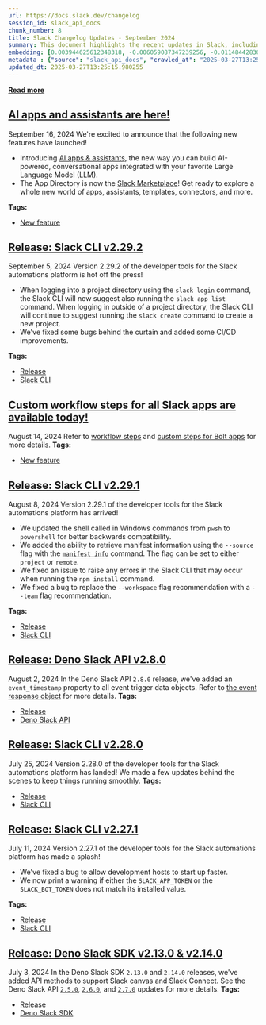 ```yaml
---
url: https://docs.slack.dev/changelog
session_id: slack_api_docs
chunk_number: 8
title: Slack Changelog Updates - September 2024
summary: This document highlights the recent updates in Slack, including the launch of AI apps and assistants for building AI-powered conversational apps, and the rebranding of the App Directory to Slack Marketplace. Additionally, it mentions the release of Slack CLI version 2.29.2, featuring enhancements for developer tools.
embedding: [0.003944625612348318, -0.006059087347239256, -0.011484428308904171, -0.018183184787631035, 0.023253154009580612, 0.005990974139422178, -0.01622864045202732, -0.007379885297268629, -0.05278453975915909, 0.040157001465559006, -0.009245586581528187, -0.025657836347818375, -0.038166917860507965, -0.000949138542637229, -0.017934424802660942, 0.035418711602687836, -0.04157848656177521, 0.011549579910933971, -0.038143228739500046, 0.025349846109747887, 0.04641154035925865, 0.019782356917858124, -0.0020833665039390326, 0.0393751822412014, -0.04515589401125908, 0.01755536161363125, -0.02987491339445114, 0.009589112363755703, -0.03203083574771881, 0.023170234635472298, 0.04399501532316208, -0.01683277264237404, 0.02401128038764, 0.05259500816464424, 0.0318886861205101, -0.01740136742591858, -0.007681951392441988, 0.0032664581667631865, 0.023229463025927544, -0.03432890400290489, -0.011745033785700798, -0.03416306525468826, -0.025255080312490463, -0.004913013428449631, -0.035276561975479126, -0.0013444895157590508, -0.03390245884656906, -0.02499447576701641, 0.01883469894528389, 0.016441863030195236, -0.07031621038913727, -0.005644486751407385, -0.018491173163056374, -0.002132230205461383, -0.007634568493813276, -0.022909628227353096, -0.03290741890668869, -0.01235508918762207, 0.005943591240793467, -0.03454212844371796, -0.011365970596671104, -0.003882435616105795, -0.0318886861205101, 0.00474421214312315, -0.02861926704645157, -0.023762520402669907, -0.019012385979294777, -0.002606058958917856, 0.030135517939925194, -0.009435118176043034, 0.06851565837860107, 0.030301358550786972, -0.020741861313581467, -0.02183166705071926, 0.004738288931548595, -0.042905207723379135, -0.022352878004312515, 0.07813438773155212, -0.008913906291127205, -0.013089523650705814, -0.0419575497508049, 0.004767903592437506, -0.07344347983598709, -0.031959760934114456, -0.055390600115060806, 0.015731120482087135, -0.0407966710627079, -0.009470655582845211, -0.01898869313299656, 0.019474368542432785, -0.015363902784883976, -0.02270825020968914, -0.02814543806016445, 0.013681809417903423, 0.046364158391952515, -0.017199989408254623, -4.8123249143827707e-05, 0.00876583531498909, 0.00024542855680920184, 0.062450651079416275, 0.038617055863142014, -0.04586663842201233, -0.06628866493701935, -0.03605838119983673, 0.02041018009185791, 0.01445178221911192, 0.06567268818616867, 0.014582084491848946, -0.00034833827521651983, -0.031391166150569916, -0.12916576862335205, 0.017780430614948273, -0.02272009663283825, -0.03295480087399483, 0.02172505483031273, -0.02144075743854046, 0.02771899104118347, 0.020196957513689995, -0.026629185304045677, -0.026818716898560524, -0.05321098491549492, 0.0031509622931480408, 0.019000539556145668, 0.024899709969758987, 0.02444957196712494, 0.0006877922569401562, -0.012047099880874157, -0.02771899104118347, -0.03909088671207428, -0.016726160421967506, -0.007060050964355469, 0.024094199761748314, 0.06818398088216782, -0.0651988610625267, -0.038853969424963, -0.05894431844353676, -0.07993493974208832, -0.014049027115106583, -0.0076760281808674335, -0.023087313398718834, 0.022329187020659447, -0.05903908237814903, 0.028429735451936722, 0.017650127410888672, -0.05321098491549492, -0.008007708936929703, 0.008878368884325027, -0.051505204290151596, -0.03321540728211403, 0.021061694249510765, -0.06970023363828659, 0.020291723310947418, -0.021061694249510765, 0.02241210825741291, -0.03522918000817299, -0.023632217198610306, 0.030135517939925194, 0.10898064821958542, 0.02140522189438343, -0.012058945372700691, 0.0038113612681627274, 0.06742585450410843, -0.013480432331562042, 0.0013977952767163515, -0.031249016523361206, -0.020469408482313156, 0.049230825155973434, -0.0006541060283780098, -0.06510408967733383, -0.015565279871225357, 0.0222699586302042, -0.019047921523451805, 0.0034678352531045675, 0.005206195171922445, 0.05259500816464424, -0.01330274622887373, 0.014037181623280048, 0.011093519628047943, -0.03323909640312195, -0.0026564032305032015, -0.01985343173146248, -0.014558393508195877, -0.04110465943813324, -0.022945165634155273, -0.051505204290151596, 0.005700754001736641, -0.039304107427597046, 0.03430521488189697, 0.019936351105570793, 0.02371513657271862, -0.0015384632861241698, 0.013030295260250568, 0.026226431131362915, 0.001343008829280734, 0.0047057135961949825, -0.030988410115242004, 0.017768584191799164, 0.01567189209163189, 0.024970782920718193, -0.01881100796163082, -0.008611840195953846, 0.011247513815760612, 0.04096250981092453, -0.04416085407137871, 0.025752602145075798, -0.00506404647603631, 0.0028133592568337917, -0.016939383000135422, -0.010471618734300137, -0.007178508210927248, 0.021926432847976685, -0.057996660470962524, -0.032836344093084335, 0.014285941608250141, -0.021784285083413124, -0.011999716982245445, -0.032694194465875626, -0.021488141268491745, -0.057996660470962524, -0.03378400206565857, -0.012817071750760078, 0.0941024199128151, 0.01939144730567932, -0.03165177255868912, 0.03539501875638962, 0.029495850205421448, 0.0321492925286293, -0.04423192888498306, 0.0448005236685276, 0.029803838580846786, -0.010548615828156471, 0.0038557827938348055, -0.020670786499977112, 0.008860600180923939, 0.01986527629196644, -0.045629724860191345, 0.028216511011123657, -0.02688978984951973, 0.016714313998818398, -0.009411427192389965, 0.017910731956362724, -0.03077518753707409, 0.012331397272646427, 0.043781790882349014, 0.031106868758797646, 0.0309173371642828, 0.00248167896643281, -0.015363902784883976, 0.05084184184670448, 0.04610355198383331, 0.035134412348270416, 0.011549579910933971, 0.0431184321641922, -0.02010219171643257, 0.028429735451936722, -0.07486496865749359, -0.026676567271351814, 0.0036721741780638695, -0.035868849605321884, 0.016702469438314438, 0.0065269931219518185, -0.015352056361734867, -0.04631677642464638, 0.021630289033055305, -0.037858929485082626, 0.012674923054873943, 0.03430521488189697, 0.03804846107959747, 0.005597103852778673, -0.010003712959587574, 0.01622864045202732, 0.009529883973300457, 0.023371610790491104, -0.016323406249284744, 0.03693496435880661, -0.032125599682331085, -0.022388415411114693, 0.021381529048085213, 0.0012423201696947217, 0.0034619125071913004, 0.010738147422671318, 0.008451922796666622, -0.0005252837436273694, 0.012544620782136917, 0.004187462851405144, -0.002651961287483573, -0.01493745669722557, -0.011620653793215752, -0.032575737684965134, -0.005887324456125498, -0.017993653193116188, 0.036437444388866425, -0.025468304753303528, -0.01653662882745266, -0.019355911761522293, 0.020457563921809196, 0.05373219773173332, -0.006544761825352907, 0.022021198645234108, 0.012935529462993145, 0.022175192832946777, -0.02501816675066948, 0.021049849689006805, -0.036129456013441086, 0.038309067487716675, 0.04574818164110184, -0.019083458930253983, -0.005194349214434624, 0.005614872556179762, -0.0145228561013937, 0.009198203682899475, 0.04648261517286301, -0.029566923156380653, -0.04960988834500313, -0.020955083891749382, 0.014700542204082012, 0.010874373838305473, 0.02283855341374874, 0.014593930914998055, -0.00041830207919701934, 0.010507156141102314, 0.010554539039731026, -0.0033701080828905106, -0.02326500043272972, 0.011176439002156258, -0.038309067487716675, 0.024177120998501778, 0.018917620182037354, 0.023833593353629112, -0.0627349466085434, 0.012449854984879494, -0.0086177634075284, 0.010667073540389538, 0.04108096659183502, 0.002515735337510705, 0.009221895597875118, 0.006817213259637356, 0.04034653306007385, -0.017709355801343918, 0.03840383142232895, 0.013480432331562042, -0.02154736965894699, -0.03404460847377777, -0.03909088671207428, 0.02327684499323368, 0.015055913478136063, 0.023644061759114265, -0.0066987560130655766, -0.020066654309630394, 0.03681650757789612, -0.0477619543671608, -0.013752884231507778, -0.02154736965894699, -0.003035466419532895, -0.05259500816464424, 0.03665066510438919, 0.007160739507526159, -0.05444294214248657, -0.024923400953412056, -0.0038054385222494602, -0.027695300057530403, 0.0011742073111236095, -0.02269640564918518, 0.0020996544044464827, 0.008280159905552864, 0.005155850667506456, -0.023501913994550705, -0.05889693275094032, 0.027553150430321693, -0.010803299024701118, 0.04631677642464638, 0.017934424802660942, 0.02256610244512558, 0.011650267988443375, -0.053258370608091354, 0.03667435795068741, 0.006959361955523491, 0.007243659347295761, 0.018171338364481926, 0.018467482179403305, -0.004051237367093563, -0.0019190070452168584, -0.008931674994528294, -0.002483159536495805, -0.008250545710325241, 0.0008329023839905858, -0.053400516510009766, 0.012473545968532562, 0.010957293212413788, 0.03551347553730011, 0.030230283737182617, -0.021203843876719475, 0.0072791967540979385, -0.005493454169481993, -0.007806331384927034, 0.022056736052036285, 0.02961430698633194, -0.0034944883082062006, 0.05415864288806915, 0.0283349696546793, 0.01986527629196644, -0.016335250809788704, 0.007551648188382387, -0.0059643215499818325, -0.04728812351822853, 0.018479326739907265, 0.04354487732052803, 0.017425058409571648, 0.013764729723334312, 0.041199423372745514, 0.010797376744449139, 0.032433588057756424, 0.0309173371642828, -0.06889472156763077, 0.014191175810992718, -0.004761980380862951, 0.018467482179403305, 0.031272709369659424, 0.019782356917858124, 0.06017627194523811, 0.04942035675048828, -0.04667214676737785, 0.003826168365776539, -0.03999115899205208, -0.03406829759478569, 0.05084184184670448, 0.01091583352535963, -0.00273340055719018, 0.023490067571401596, -0.022068582475185394, -0.03681650757789612, -0.031249016523361206, 0.07623907178640366, -0.03522918000817299, 0.011472582817077637, -0.025681527331471443, -0.03954102098941803, 0.004424377344548702, 0.007835946045815945, 0.02043387107551098, 0.0023691444657742977, -0.01638263463973999, -0.009020517580211163, 0.008232777006924152, -0.028216511011123657, -0.006752062123268843, -0.05107875540852547, -0.08329912275075912, 0.007018590811640024, 0.0655779242515564, -0.04539281129837036, -0.0021070579532533884, 0.02658180147409439, -0.0018153570126742125, -0.06747324019670486, -0.002081885701045394, 0.016453709453344345, -0.010311701335012913, 0.03736140951514244, 0.01078553032130003, 0.019474368542432785, -0.016892001032829285, -0.03004075214266777, -0.005188426468521357, 0.01727106422185898, -0.01128305122256279, -0.01914268732070923, 0.03103579394519329, 0.025207698345184326, 0.013776575215160847, 0.05188426747918129, 0.025515686720609665, -0.051363054662942886, -0.008611840195953846, -0.03551347553730011, -0.0646776482462883, 0.03575039282441139, 0.022921472787857056, 0.05117352306842804, -0.006586221978068352, 0.0037935927975922823, 0.04529804363846779, -0.038569673895835876, 0.004770864732563496, 0.028808798640966415, -0.00581625010818243, 0.0023350880946964025, 0.03034874238073826, -0.031817611306905746, 0.016892001032829285, -0.03790631145238876, 0.0033286481630057096, 0.032409898936748505, -0.010821067728102207, -0.01840825378894806, 0.012473545968532562, -0.015304673463106155, -0.007095587905496359, -0.011910874396562576, -0.02199750766158104, -0.007255505304783583, -0.05875478684902191, 0.00571852270513773, 0.04037022218108177, 0.017863349989056587, -0.0014222271274775267, 0.01971128210425377, 0.006781676318496466, 0.004036430269479752, 0.013835804536938667, 0.01669062301516533, -0.011934565380215645, 0.0482831671833992, 0.027647916227579117, -0.020303569734096527, 0.03437628597021103, -0.016844617202878, 0.02070632390677929, 0.0054904925636947155, 0.02110907807946205, 0.0003638858033809811, -0.015316519886255264, 0.015280982479453087, -0.018171338364481926, -0.011324510909616947, 0.010755916126072407, -0.02762422524392605, -0.04956250265240669, -0.02745838463306427, 0.006402613129466772, -0.003929818514734507, -0.015198062174022198, 0.019201915711164474, -0.011478505097329617, -0.02561045251786709, 0.033570777624845505, -0.007456882391124964, -0.031533315777778625, -0.022187039256095886, -0.002388393972069025, -0.014925610274076462, 0.019190071150660515, -0.012064868584275246, -0.0002644927881192416, -0.030372433364391327, 0.011431122198700905, 0.0013785460032522678, 0.023620370775461197, 0.013196134939789772, 0.03274157643318176, 0.04714597761631012, -0.010625612922012806, 0.009654263965785503, 0.00045865157153457403, 0.04382917284965515, -0.034565817564725876, -0.0015118103474378586, -0.01019324455410242, 0.009263355284929276, -0.0007840387988835573, 0.008777680806815624, -0.008297928608953953, 0.02617904730141163, 0.00947657786309719, -0.006503301672637463, 0.001274895970709622, 0.01924929954111576, 0.0013903917279094458, -0.013895032927393913, 0.009026440791785717, 0.009612804278731346, -0.013610735535621643, -0.010110324248671532, -0.01798180676996708, -0.007065973710268736, -0.004984087776392698, 0.005487530957907438, -0.012177403084933758, -0.010980985127389431, -0.030964719131588936, -0.02039833553135395, -0.043071046471595764, 0.026273813098669052, 0.03920934349298477, -0.07600215822458267, 0.012307706288993359, 0.00503147067502141, -0.023217616602778435, 0.0024268925189971924, -0.04349749535322189, 0.0035596396774053574, -0.0008602956077083945, -0.006935670506209135, 0.0007181469700299203, -0.0030621192418038845, -0.019723128527402878, 0.049230825155973434, -0.011087596416473389, -0.025515686720609665, -0.005614872556179762, -0.009743106551468372, -0.017152607440948486, -0.0189768485724926, 0.015423131175339222, -0.02158290706574917, 0.016572166234254837, 0.027055630460381508, -0.03942256420850754, -0.021819820627570152, 0.020220648497343063, 0.006432227324694395, -0.009103437885642052, 0.03075149655342102, -0.03373662009835243, -0.021452603861689568, 0.03842752426862717, 0.010791453532874584, 0.0028429734520614147, 0.008126165717840195, -0.02211596444249153, -0.02144075743854046, -0.04589033126831055, -0.011271204799413681, -0.0005689648678526282, 0.016193103045225143, 0.021215690299868584, -0.004782710690051317, -0.061313461512327194, 0.0005952475476078689, -0.009529883973300457, 0.0037225184496492147, 0.007089665159583092, 0.040488678961992264, -0.02501816675066948, -0.022885937243700027, -0.006829059217125177, 0.008801371790468693, 0.016418172046542168, 8.703830098966137e-05, -0.026487035676836967, 0.00984379556030035, 0.0010246550664305687, 0.010773684829473495, -0.017887040972709656, 0.006532916333526373, 0.013219826854765415, -0.006207158789038658, -0.015411285683512688, 0.008262391202151775, 0.009944484569132328, -0.01084475964307785, -0.03245728090405464, 0.02211596444249153, 0.005392765160650015, 0.03828537464141846, -0.016749851405620575, -0.02902202121913433, -0.021049849689006805, -0.010554539039731026, 0.03075149655342102, 0.004122311715036631, 0.021026158705353737, 0.02055232971906662, 0.010205090045928955, -0.016133874654769897, 0.022329187020659447, -0.013551507145166397, 0.029258934780955315, 0.028263894841074944, 0.0013985356781631708, 0.010039250366389751, 0.05278453975915909, 0.030822571367025375, 0.022198883816599846, 0.034115683287382126, -0.004359226208180189, 0.0069712079130113125, -0.02658180147409439, -0.0012734151678159833, 0.02183166705071926, -0.026700258255004883, 0.031391166150569916, -0.05534321814775467, 0.008967212401330471, 0.012663077563047409, -0.029401084408164024, 0.033855076879262924, 0.03319171443581581, 0.0005263942875899374, -0.024520646780729294, -0.0026712105609476566, -0.02987491339445114, 0.01121789962053299, -0.03207821771502495, 0.0036395983770489693, 0.022660868242383003, 0.011158671230077744, 0.032552044838666916, 0.006384844426065683, -0.07742364704608917, 0.005807365756481886, -0.02658180147409439, -0.014333324506878853, -0.015138833783566952, -0.005958398338407278, -0.00019064209482166916, 0.026676567271351814, -0.02054048329591751, 0.060128889977931976, -0.020670786499977112, 0.009263355284929276, -0.006639527622610331, -0.033404938876628876, -0.011845722794532776, -0.01179241668432951, -0.015269136987626553, -0.029235243797302246, 0.0023054738994687796, -0.02556307055056095, -0.039754245430231094, 0.014511010609567165, -0.01415563840419054, -0.045084819197654724, 0.004063082858920097, -0.010317624546587467, 0.0002726367092691362, -0.01093360222876072, 0.032433588057756424, -0.015506051480770111, 0.012497237883508205, -0.008025477640330791, 0.03049089014530182, -0.005911015439778566, -0.024828635156154633, -0.02084847167134285, 0.012106328271329403, -0.0330495648086071, 0.04155479371547699, -0.04138895496726036, 0.013243517838418484, 0.017199989408254623, -0.010856605134904385, 0.022044889628887177, 0.021653981879353523, 0.0198178943246603, -0.025942133739590645, -0.039588406682014465, 0.0035714854020625353, 0.009885255247354507, 0.04432669281959534, 0.00748057384043932, 0.007456882391124964, -0.006112392991781235, 0.0026949020102620125, 0.006515147630125284, 0.015482359565794468, -0.024082355201244354, -0.00047086746781133115, 0.025041857734322548, 0.03224405646324158, -0.0011978987604379654, 0.015079605393111706, 0.017780430614948273, 0.033689234405756, -0.002166286576539278, -0.025349846109747887, -0.034684278070926666, -0.032267749309539795, -0.006947516463696957, 0.04013330861926079, -0.010625612922012806, -0.004921897780150175, 0.0002683796628843993, 0.0060353958979249, -0.00017490949539933354, -0.023182079195976257, -0.04013330861926079, -0.005591181106865406, 0.010139938443899155, -0.05017848312854767, -0.02499447576701641, 0.022791171446442604, 0.014854536391794682, -0.01780412159860134, -0.0010698168771341443, -0.03674543276429176, -0.00635523023083806, -0.03778785467147827, -0.0477619543671608, 0.005922861397266388, -0.054253410547971725, -0.004063082858920097, 0.023774364963173866, 0.009968175552785397, -0.002697863383218646, 0.02542092092335224, 0.007670105434954166, -0.1022522822022438, -0.035726699978113174, 0.002096693031489849, -0.03323909640312195, 0.005647448357194662, 0.006639527622610331, 0.02313469722867012, 0.061882056295871735, -0.0017590898787602782, -0.02258979342877865, 0.032860033214092255, -0.03591623157262802, -0.03392615169286728, -0.02144075743854046, -0.012319551780819893, 0.002343972446396947, -0.009766798466444016, 0.0466010719537735, 0.01579034887254238, -0.00826831441372633, -0.022033045068383217, 0.03089364431798458, -0.019521750509738922, 0.021097231656312943, 0.013847650028765202, 0.01625233143568039, 0.014641313813626766, 0.002492043888196349, 0.04299997538328171, -0.01128897350281477, 0.019024230539798737, 0.025657836347818375, -0.06884734332561493, -0.027055630460381508, -0.032101910561323166, 0.028974637389183044, 0.014700542204082012, 0.010619690641760826, 0.008534843102097511, -0.010513079352676868, 0.01852671056985855, 0.001371142454445362, 0.020054807886481285, -0.013563352636992931, 0.020339105278253555, 0.024082355201244354, 0.004415492992848158, -0.007462805137038231, -0.0077293342910707, 0.03880658745765686, 0.04648261517286301, 0.004148964304476976, 0.0330495648086071, -0.02444957196712494, -0.012817071750760078, 0.0004642042622435838, 0.0009987425291910768, -0.006396690383553505, 0.013409358449280262, 0.015920652076601982, 0.06581483781337738, -0.0006300443783402443, -0.02674764208495617, -0.0009720896487124264, 0.006994899362325668, 0.012414317578077316, -0.024947091937065125, -0.02632119692862034, 0.005774789955466986, 0.020469408482313156, 0.004433261696249247, 0.03271788731217384, 0.024686485528945923, -0.011697650887072086, 0.012343242764472961, -0.0036366370040923357, 0.017650127410888672, -0.0061597758904099464, 0.0026149433106184006, -0.049372971057891846, 0.05264239385724068, 0.004530989099293947, 0.007741179782897234, 0.022234421223402023, 0.008238700218498707, 0.0036544054746627808, -0.0006015406106598675, 0.010240627452731133, 0.01927299052476883, -0.015352056361734867, 0.052547626197338104, -0.006598067469894886, 0.021215690299868584, -0.02613166533410549, -0.0024402188137173653, -0.01393057033419609, -0.006044280249625444, 0.02530246414244175, 0.0216895192861557, -3.854487295029685e-05, 0.014013489708304405, 0.0035033724270761013, -0.007202199660241604, 0.02487601712346077, -0.014866381883621216, 0.0032664581667631865, 0.01740136742591858, -0.02715039625763893, -0.029140478000044823, 0.02170136384665966, 0.034707967191934586, -0.008748066611588001, 0.019509905949234962, 0.05458509176969528, -0.012615694664418697, 0.010122169740498066, 0.017306601628661156, -0.021784285083413124, 0.03148593008518219, 0.008979057893157005, -0.011377817019820213, -0.023821748793125153, -0.029258934780955315, 0.07273273915052414, 0.0015051472000777721, 0.008215008303523064, 0.04638785123825073, 0.00748057384043932, -0.051268287003040314, -0.00841638632118702, 0.01824241317808628, 0.036603283137083054, -0.02601320669054985, 0.0264633446931839, -0.028785105794668198, 0.031557004898786545, 0.037148185074329376, -0.0094232726842165, -0.021807976067066193, 0.027363618835806847, -0.042644601315259933, -0.030798878520727158, -0.011188285425305367, -0.004717559088021517, 0.03132009133696556, 0.010187321342527866, -0.027079321444034576, -0.008280159905552864, -0.05278453975915909, 0.015920652076601982, 0.015577125363051891, -0.017425058409571648, -0.0178159661591053, 0.004267421551048756, 0.0030443507712334394, 0.0014436974888667464, -0.017294755205512047, -0.026818716898560524, -0.054679855704307556, 0.009452886879444122, -0.003304956713691354, 0.0006322654662653804, 0.02287409082055092, -0.004264460410922766, 0.006621758919209242, 0.007847791537642479, -0.021594753488898277, 0.02243579924106598, 0.00585178704932332, 0.0012919241562485695, 0.009660187177360058, 0.004646484740078449, 0.012805226258933544, 0.0405360646545887, 0.01924929954111576, 0.018171338364481926, 0.008072860538959503, 0.0049011679366230965, 0.03063303977251053, -0.0013696616515517235, -0.014830844476819038, 0.0016776504926383495, 0.013859495520591736, 0.008380848914384842, 0.02402312494814396, 0.020730014890432358, -0.011987871490418911, 0.045321736484766006, -0.03532394394278526, 0.008493383415043354, 0.009482501074671745, 0.05392172932624817, 0.009749029763042927, -0.005007779225707054, -0.035442400723695755, -0.03060934692621231, 0.014641313813626766, -0.035987306386232376, 0.000989117892459035, 0.003195383818820119, 0.03333386406302452, 0.03610576316714287, 0.0056859469041228294, 0.008878368884325027, 0.008694760501384735, 0.009547652676701546, -0.021677672863006592, 0.016465554013848305, 0.01695122942328453, 0.017756737768650055, -0.005896208342164755, 0.018029190599918365, -0.009316661395132542, 0.004803440533578396, 0.0037136340979486704, 0.014416244812309742, 0.011407431215047836, -0.04108096659183502, -0.005449032410979271, -0.03835644945502281, -0.004516182001680136, -0.0020833665039390326, 0.03321540728211403, -0.016323406249284744, 0.007071896456182003, 0.029235243797302246, -0.03503964841365814, -0.020812934264540672, 0.0028711070772260427, -0.0015651161083951592, 0.0057984814047813416, -0.0030325050465762615, -0.03179391846060753, 0.04299997538328171, 0.03909088671207428, -0.025468304753303528, 0.01121789962053299, -0.026273813098669052, 0.0063019245862960815, 0.007865560241043568, -0.009518038481473923, -0.018017344176769257, -0.019806047901511192, -0.034684278070926666, -0.016903845593333244, 0.045226968824863434, 0.009944484569132328, 0.026842407882213593, -0.006266387179493904, 0.007936634123325348, 0.013314592652022839, -0.016785388812422752, -0.01445178221911192, -0.005537875462323427, 0.001858297735452652, 0.012260323390364647, 0.03418675437569618, 0.031414855271577835, 0.014463627710938454, -0.010773684829473495, 0.0053838808089494705, 0.05278453975915909, -0.023347919806838036, -0.011496273800730705, -0.0224002618342638, -0.02158290706574917, 0.0058784401044249535, 0.009518038481473923, 0.031272709369659424, 0.03897242620587349, -0.03416306525468826, 0.0520264133810997, -0.0003174283483531326, 0.026960864663124084, -0.006207158789038658, -0.014487318694591522, 0.011822030879557133, 0.03049089014530182, -0.02012588270008564, -0.012153711169958115, -0.0003270530141890049, -0.0033079180866479874, -0.018360869958996773, 0.043307963758707047, -0.01034723874181509, -0.04615093767642975, 0.016868310049176216, 0.0005889545427635312, 0.008090628311038017, -0.01838456094264984, 0.0010342797031626105, 0.01516252476722002, 0.0022388414945453405, -0.025326155126094818, -0.0015007050242275, 0.010341315530240536, -0.010951370932161808, 0.016761697828769684, 0.013338283635675907, 0.013053986243903637, -0.017282908782362938, 0.016761697828769684, 0.011093519628047943, -0.010311701335012913, -0.004279267508536577, 0.0037254798226058483, -0.0018834698712453246, -0.02861926704645157, 0.007368039805442095, 0.02430742233991623, -0.02185535803437233, 0.007575339637696743, -0.0066987560130655766, 0.027339927852153778, 0.0066039906814694405, 0.007723411079496145, -0.028358660638332367, -0.00524765532463789, 0.005141043569892645, 0.010199167765676975, -0.003384915180504322, -0.006408535875380039, 0.04368702694773674, 0.013480432331562042, 0.006580299232155085, -0.00790109671652317, 0.0003057677240576595, 0.012971066869795322, 0.020801089704036713, 0.010240627452731133, 0.013788421638309956, -0.02601320669054985, 0.001444437773898244, 0.01909530535340309, -0.062308501452207565, -0.008854677900671959, -0.02973276376724243, -0.01868070475757122, 0.0028222433757036924, -0.004311843309551477, -0.0003909088554792106, -0.010880296118557453, -0.005866594146937132, 0.007847791537642479, 0.024520646780729294, -0.011300819925963879, 0.0145228561013937, 0.017567206174135208, -0.010181399062275887, -0.002763014752417803, 0.07993493974208832, -0.015908805653452873, -0.015399439260363579, 0.031414855271577835, -0.025468304753303528, -0.0018434906378388405, -0.007824099622666836, 0.04759611561894417, -0.0010898065520450473, -0.025989515706896782, -0.037432484328746796, 0.03129639849066734, 0.015707427635788918, 0.030869953334331512, -0.004353302996605635, -0.020730014890432358, -0.007616799790412188, 0.044610992074012756, 0.030111826956272125, 0.004738288931548595, 0.006142007187008858, 0.048946525901556015, -0.010424235835671425, 0.009026440791785717, 0.02384543977677822, -0.005472723860293627, 0.027363618835806847, -0.03046719916164875, 0.026795024052262306, -0.011490351520478725, -0.0072791967540979385, -0.02154736965894699, 0.0405360646545887, 0.03378400206565857, -0.016607703641057014, 0.010744070634245872, 0.013385666534304619, 0.007640491239726543, 0.03693496435880661, 0.005419418215751648, -0.02887987159192562, -0.034281522035598755, 0.0028103976510465145, -0.018574092537164688, -0.003858744166791439, -0.007095587905496359, -0.014416244812309742, -0.030088135972619057, 0.006011704448610544, 0.0012593483552336693, -0.0022773402743041515, 0.040607139468193054, 0.020350951701402664, -0.034139372408390045, -0.0032960723619908094, -0.0010587114375084639, 0.028714032843708992, 0.030088135972619057, -0.05273715779185295, -0.01056046225130558, -0.04757242277264595, 0.04458729922771454, 0.007616799790412188, 0.018052881583571434, -0.014416244812309742, -0.0309173371642828, 0.002383951796218753, -0.007385808043181896, -0.011946411803364754, 0.003550755325704813, 0.0111349793151021, 0.03518179804086685, 0.028832489624619484, -0.005472723860293627, 0.013634426519274712, 0.004374033305794001, 0.00722589110955596, -0.019296681508421898, 0.012592003680765629, 0.023063622415065765, -0.024947091937065125, 0.01999557949602604, 0.0215592160820961, 0.025515686720609665, -0.05847048759460449, 0.01516252476722002, -0.0008203163160942495, -0.013622581027448177, -0.032860033214092255, -0.005570451263338327, -0.005019625183194876, -0.012817071750760078, 0.032409898936748505, 0.02601320669054985, 0.02139337547123432, -0.004732366185635328, -0.02527877315878868, 0.018597785383462906, -0.008007708936929703, -0.012781535275280476, 0.0019989656284451485, 0.008422308601439, -0.01882285438477993, -0.00813208892941475, -0.004913013428449631, 0.004021622706204653, -0.012686769478023052, -0.007960326038300991, 0.005730368196964264, 0.01517437119036913, 0.004827131982892752, -0.003938702866435051, 0.016738006845116615, 0.0013977952767163515, -0.005395726766437292, 0.005099583882838488, 0.014972993172705173, 0.010975061915814877, -0.022933319211006165, -0.02428373135626316, 0.021452603861689568, -0.021772438660264015, 0.00754572544246912, 0.0005300961202010512, -0.05619610846042633, -0.0040956586599349976, -0.008996826596558094, -0.005697792861610651, 0.003355300985276699, 0.03233882412314415, -0.010749993845820427, 0.01937960274517536, -0.0018183185020461679, -0.027505768463015556, -0.011602885089814663, 0.017993653193116188, 0.0068053677678108215, -0.008262391202151775, -0.01927299052476883, 0.010039250366389751, -0.05145781859755516, 0.03994377702474594, 0.018775470554828644, 0.0396357886493206, -0.0007388769299723208, -0.004071967210620642, -0.020457563921809196, -0.021488141268491745, -0.0034263753332197666, -0.014688696712255478, -0.005170657765120268, -0.005392765160650015, 0.01258015725761652, -0.02386913076043129, 0.0077826399356126785, -0.059323377907276154, 0.017318446189165115, -0.0552484504878521, 0.014214867725968361, -0.014285941608250141, -0.004051237367093563, -0.038474906235933304, -0.030941028147935867, -0.03117794170975685, 0.017140761017799377, 0.012745997868478298, 0.00016037997556850314, 0.0018731049494817853, -0.011176439002156258, 0.017306601628661156, -0.006124238483607769, -0.0027585728093981743, -0.029235243797302246, 0.031154250726103783, 0.03949363902211189, -0.002515735337510705, -0.03049089014530182, 0.00276597635820508, -0.020374642685055733, -0.027221471071243286, -0.032836344093084335, -0.023466376587748528, -0.00841638632118702, 0.0030650808475911617, 0.01214186567813158, -0.015908805653452873, -0.019936351105570793, -0.032575737684965134, -0.014131947420537472, 0.042194463312625885, 0.0018272027373313904, 0.03451843559741974, -0.009956330060958862, 0.004314804449677467, 0.04096250981092453, -0.01924929954111576, 0.02757684327661991, 0.00942919496446848, 0.0196875911206007, 0.009127129800617695, -0.0023350880946964025, -0.00361294555477798, -0.028950946405529976, 0.014049027115106583, -0.0012223304947838187, 0.029993370175361633, -0.006479610223323107, -0.0020108113531023264, -0.0048508234322071075, 0.006390767637640238, -0.05069969221949577, 0.031272709369659424, 0.01084475964307785, 0.0482831671833992, -0.0018760663224384189, -0.012343242764472961, -0.023762520402669907, 0.030964719131588936, 0.028998330235481262, -0.039327800273895264, -0.0347316600382328, 0.00012993277050554752, 0.03281265124678612, -0.0021233458537608385, 0.023928359150886536, 0.013847650028765202, 0.027221471071243286, 0.00037721224362030625, 0.003583331126719713, -0.01696307584643364, 0.029282627627253532, -0.025373538956046104, -0.004134157206863165, 0.013255364261567593, 0.0012460219440981746, -0.0022936281748116016, 0.008671069517731667, -0.009523960761725903, 0.014475473202764988, -0.03707711398601532, 0.00791294313967228, 0.007255505304783583, -0.02715039625763893, 0.03624791279435158, -0.00736211659386754, 0.010945447720587254, 0.019474368542432785, 0.00553195271641016, -0.0016998612554743886, 0.006026511546224356, -0.0020374644082039595, 0.010886219330132008, 0.0007544244872406125, -0.0179462693631649, -0.012852609157562256, -0.01157327089458704, 0.024662794545292854, -0.01250908337533474, 0.03231513127684593, -0.003053235122933984, -0.022601639851927757, 0.016276022419333458, -0.0026904598344117403, 0.01170357409864664, -0.03307325765490532, 0.024496953934431076, 0.010033327154815197, -0.0063019245862960815, -0.01798180676996708, 0.034565817564725876, -0.020291723310947418, -0.001979716354981065, -0.015138833783566952, 0.00409269705414772, -0.0061301616951823235, -0.0006507743964903057, -0.025823675096035004, -0.020789243280887604, -0.009766798466444016, -0.03271788731217384, 0.00890206079930067, 0.008599994704127312, -0.027671609073877335, -0.02961430698633194, -0.0014126024907454848, 0.007219967897981405, 0.0003335311193950474, 0.026842407882213593, 0.03826168552041054, 0.006799445021897554, 0.01594434306025505, -0.0022284765727818012, -0.009263355284929276, -0.01651293784379959, 0.02315838821232319, 0.024615412577986717, -0.015896959230303764, 0.03335755690932274, -0.005839941557496786, 0.011129056103527546, 0.01679723523557186, 0.0037136340979486704, 0.01493745669722557, 0.017650127410888672, 0.010513079352676868, 0.05316360294818878, 0.016643241047859192, 0.007527956739068031, -0.03823799267411232, 0.006266387179493904, 0.008825063705444336, 0.01812395639717579, 0.016418172046542168, -0.01019324455410242, -0.021618444472551346, 0.011555502191185951, 0.0013259806437417865, -0.022779325023293495, 0.01924929954111576, -0.005650409962981939, 0.0033493780065327883, 0.015032222494482994, 0.023644061759114265, -0.028927255421876907, 0.0044273389503359795, 0.023087313398718834, -0.04745396599173546, -0.022388415411114693, 0.029709072783589363, -0.0019693514332175255, 0.007628645282238722, 0.007628645282238722, 0.012852609157562256, -0.013622581027448177, 0.007492419797927141, 0.025491995736956596, 0.033712927252054214, 0.024947091937065125, 0.02688978984951973, -0.039019811898469925, -0.00036499634734354913, 0.00474421214312315, 0.022352878004312515, 0.00449249055236578, 0.02139337547123432, 0.006349307484924793, -0.0032309209927916527, 0.00675798486918211, 0.014143792912364006, -0.015766657888889313, 0.01027616485953331, 0.003728441195562482, -0.010838836431503296, 0.0445399172604084, -0.016998611390590668, 0.010868450626730919, 0.008001785725355148, -0.002585328882560134, 0.014285941608250141, -0.00993263814598322, -0.004220038652420044, -0.01679723523557186, -0.009826026856899261, 0.03852229192852974, 0.004590217489749193, 0.006088701542466879, 0.010228781960904598, -0.014226713217794895, 0.026060590520501137, 0.01795811578631401, -0.011739111505448818, -0.0330495648086071, 0.024248193949460983, -0.02372698299586773, 0.010477541945874691, -0.006811290513724089, -0.028382351621985435, -0.0035803697537630796, -0.0008410463342443109, -0.011170516721904278, -0.008564457297325134, -0.019723128527402878, 0.016216794028878212, 0.015719274058938026, -0.0022418031003326178, -0.02096692845225334, -0.007302888203412294, 0.005321690812706947, 0.026652876287698746]
metadata : {"source": "slack_api_docs", "crawled_at": "2025-03-27T13:25:14.042136", "url_path": "/changelog", "chunk_size": 4799}
updated_dt: 2025-03-27T13:25:15.980255
---
```

[**Read more**](https://docs.slack.dev/changelog/2024-09-legacy-custom-bots-classic-apps-deprecation)
## [AI apps and assistants are here!](https://docs.slack.dev/changelog/2024/09/16/apps)
September 16, 2024
We're excited to announce that the following new features have launched!
  * Introducing [AI apps & assistants](https://docs.slack.dev/ai), the new way you can build AI-powered, conversational apps integrated with your favorite Large Language Model (LLM).
  * The App Directory is now the [Slack Marketplace](https://docs.slack.dev/slack-marketplace)! Get ready to explore a whole new world of apps, assistants, templates, connectors, and more.


**Tags:**
  * [New feature](https://docs.slack.dev/changelog/tags/new-feature)


## [Release: Slack CLI v2.29.2](https://docs.slack.dev/changelog/2024/09/05/slack-cli)
September 5, 2024
Version 2.29.2 of the developer tools for the Slack automations platform is hot off the press!
  * When logging into a project directory using the `slack login` command, the Slack CLI will now suggest also running the `slack app list` command. When logging in outside of a project directory, the Slack CLI will continue to suggest running the `slack create` command to create a new project.
  * We've fixed some bugs behind the curtain and added some CI/CD improvements.


**Tags:**
  * [Release](https://docs.slack.dev/changelog/tags/release)
  * [Slack CLI](https://docs.slack.dev/changelog/tags/slack-cli)


## [Custom workflow steps for all Slack apps are available today!](https://docs.slack.dev/changelog/2024/08/14/apps)
August 14, 2024
Refer to [workflow steps](https://docs.slack.dev/workflows/workflow-steps) and [custom steps for Bolt apps](https://docs.slack.dev/workflows/workflow-steps) for more details.
**Tags:**
  * [New feature](https://docs.slack.dev/changelog/tags/new-feature)


## [Release: Slack CLI v2.29.1](https://docs.slack.dev/changelog/2024/08/08/slack-cli)
August 8, 2024
Version 2.29.1 of the developer tools for the Slack automations platform has arrived!
  * We updated the shell called in Windows commands from `pwsh` to `powershell` for better backwards compatibility.
  * We added the ability to retrieve manifest information using the `--source` flag with the [`manifest info`](https://tools.slack.dev/slack-cli/commands#manifest-info) command. The flag can be set to either `project` or `remote`.
  * We fixed an issue to raise any errors in the Slack CLI that may occur when running the `npm install` command.
  * We fixed a bug to replace the `--workspace` flag recommendation with a `--team` flag recommendation.


**Tags:**
  * [Release](https://docs.slack.dev/changelog/tags/release)
  * [Slack CLI](https://docs.slack.dev/changelog/tags/slack-cli)


## [Release: Deno Slack API v2.8.0](https://docs.slack.dev/changelog/2024/08/02/deno-slack-api)
August 2, 2024
In the Deno Slack API `2.8.0` release, we've added an `event_timestamp` property to all event trigger data objects. Refer to [the event response object](https://tools.slack.dev/deno-slack-sdk/guides/creating-event-triggers#response-object) for more details.
**Tags:**
  * [Release](https://docs.slack.dev/changelog/tags/release)
  * [Deno Slack API](https://docs.slack.dev/changelog/tags/deno-slack-api)


## [Release: Slack CLI v2.28.0](https://docs.slack.dev/changelog/2024/07/25/slack-cli)
July 25, 2024
Version 2.28.0 of the developer tools for the Slack automations platform has landed!
We made a few updates behind the scenes to keep things running smoothly.
**Tags:**
  * [Release](https://docs.slack.dev/changelog/tags/release)
  * [Slack CLI](https://docs.slack.dev/changelog/tags/slack-cli)


## [Release: Slack CLI v2.27.1](https://docs.slack.dev/changelog/2024/07/11/slack-cli)
July 11, 2024
Version 2.27.1 of the developer tools for the Slack automations platform has made a splash!
  * We've fixed a bug to allow development hosts to start up faster.
  * We now print a warning if either the `SLACK_APP_TOKEN` or the `SLACK_BOT_TOKEN` does not match its installed value.


**Tags:**
  * [Release](https://docs.slack.dev/changelog/tags/release)
  * [Slack CLI](https://docs.slack.dev/changelog/tags/slack-cli)


## [Release: Deno Slack SDK v2.13.0 & v2.14.0](https://docs.slack.dev/changelog/2024/07/03/deno-slack-sdk)
July 3, 2024
In the Deno Slack SDK `2.13.0` and `2.14.0` releases, we've added API methods to support Slack canvas and Slack Connect. See the Deno Slack API [`2.5.0`](https://docs.slack.dev/changelog#entry-june_2024_2), [`2.6.0`](https://docs.slack.dev/changelog#entry-june_2024_3), and [`2.7.0`](https://docs.slack.dev/changelog#entry-july_2024_0) updates for more details.
**Tags:**
  * [Release](https://docs.slack.dev/changelog/tags/release)
  * [Deno Slack SDK](https://docs.slack.dev/changelog/tags/deno-slack-sdk)